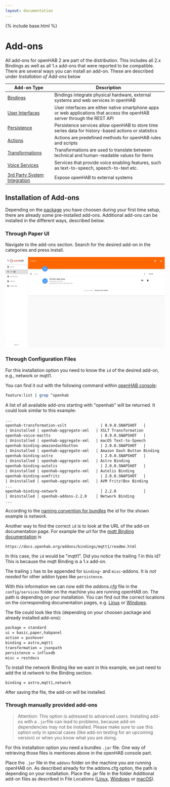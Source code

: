 ```yaml
---
layout: documentation
---
```


{% include base.html %}

# Add-ons

All add-ons for openHAB 2 are part of the distribution.
This includes all 2.x Bindings as well as all 1.x add-ons that were reported to be compatible.
There are several ways you can install an add-on. 
These are described under *Installation of Add-ons* below

| Add-on Type                             | Description                                                                                                               |
|-----------------------------------------|---------------------------------------------------------------------------------------------------------------------------|
| [Bindings](bindings.html)               | Bindings integrate physical hardware, external systems and web services in openHAB                                        |
| [User Interfaces](uis.html)             | User interfaces are either native smartphone apps or web applications that access the openHAB server through the REST API |
| [Persistence](persistence.html)         | Persistence services allow openHAB to store time series data for history-based actions or statistics                      |
| [Actions](actions.html)                 | Actions are predefined methods for openHAB rules and scripts                                                              |
| [Transformations](transformations.html) | Transformations are used to translate between technical and human-readable values for Items                               |
| [Voice Services](voices.html)           | Services that provide voice enabling features, such as text-to-speech, speech-to-text etc.                                |
| [3rd Party System Integration](io.html) | Expose openHAB to external systems                                                                                        |

## Installation of Add-ons

Depending on the [package]({{base}}/configuration/packages.html) you have choosen during your first time setup, there are already some pre-installed add-ons.
Additional add-ons can be installed in the different ways, described below.

### Through Paper UI

Navigate to the add-ons section.
Search for the desired add-on in the categories and press install.

![installing Add-ons through Paper UI](images/index_installation_paperui.gif)

### Through Configuration Files

For this installation option you need to know the `id` of the desired add-on, e.g., network or mqtt1.

You can find it out with the following command within [openHAB console]({{base}}/administration/console.html):

```sh
feature:list | grep ^openhab
```

A list of all available add-ons starting with "openhab" will be returned.
It could look similar to this example:

```text
...
openhab-transformation-xslt               | 0.9.0.SNAPSHOT   |          | Uninstalled | openhab-aggregate-xml   | XSLT Transformation
openhab-voice-mactts                      | 0.9.0.SNAPSHOT   |          | Uninstalled | openhab-aggregate-xml   | macOS Text-to-Speech
openhab-binding-amazondashbutton          | 2.0.0.SNAPSHOT   |          | Uninstalled | openhab-aggregate-xml   | Amazon Dash Button Binding
openhab-binding-astro                     | 2.0.0.SNAPSHOT   |          | Uninstalled | openhab-aggregate-xml   | Astro Binding
openhab-binding-autelis                   | 2.0.0.SNAPSHOT   |          | Uninstalled | openhab-aggregate-xml   | Autelis Binding
openhab-binding-avmfritz                  | 2.0.0.SNAPSHOT   |          | Uninstalled | openhab-aggregate-xml   | AVM Fritz!Box Binding
...
openhab-binding-network                   │ 2.2.0            │          │ Uninstalled │ openhab-addons-2.2.0    │ Network Binding
...
```

According to the [naming convention for bundles]({{base}}/administration/bundles.html#naming-convention-for-bundles) the *id* for the shown example is *network*.

Another way to find the correct `id` is to look at the URL of the add-on documentation page.
For example the url for the [mqtt Binding documentation]({{base}}/addons/bindings/mqtt1/readme.html) is

```text
https://docs.openhab.org/addons/bindings/mqtt1/readme.html
```

In this case, the `id` would be "mqtt1".
Did you notice the trailing *1* in this id?
This is because the mqtt Binding is a 1.x add-on.

The trailing `1` has to be appended for `binding`- and `misc`-addons.
It is *not needed* for other addon types like `persistence`.

With this information we can now edit the *addons.cfg* file in the `config/services` folder on the machine you are running openHAB on.
The path is depending on your installation.
You can find out the correct locations on the corresponding documentation pages, e.g. [Linux]({{base}}/installation/linux.html#file-locations) or [Windows]({{base}}/installation/windows.html#file-locations).

The file could look like this (depending on your choosen package and already installed add-ons):

```text
package = standard
ui = basic,paper,habpanel
action = pushover
binding = astro,mqtt1
transformation = jsonpath
persistence = influxdb
misc = restdocs
```

To install the network Binding like we want in this example, we just need to add the id *network* to the Binding section.

```text
binding = astro,mqtt1,network
```

After saving the file, the add-on will be installed.


### Through manually provided add-ons

> Attention:
> This option is adressed to advanced users.
> Installing add-os with a `.jar`file can lead to problems, because add-on dependencies may not be installed.
> Please make sure to use this option only in special cases (like add-on testing for an upcoming version) or when you know what you are doing.

For this installation option you need a bundles `.jar` file.
One way of retrieving those files is mentiones above in the openHAB console part.

Place the `.jar` file in the `addons` folder on the machine you are running openHAB on.
As described already for the addons.cfg option, the path is depending on your installation.
Place the .jar file in the folder Additional add-on files as described in File Locations ([Linux]({{base}}/installation/linux.html#file-locations), [Windows]({{base}}/installation/windows.html#file-locations) or [macOS]({{base}}/installation/macos.html#file-locations)).
